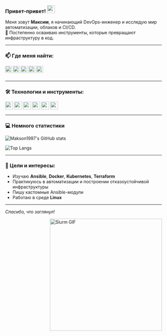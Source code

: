 ### Привет-привет! <img src="https://media.giphy.com/media/hvRJCLFzcasrR4ia7z/giphy.gif" width="25px">

Меня зовут **Максим**, я начинающий DevOps-инженер и исследую мир автоматизации, облаков и CI/CD.  
🚀 Постепенно осваиваю инструменты, которые превращают инфраструктуру в код.

---

### 📫 Где меня найти:

<a href="https://vk.com/your_vk" target="_blank">
  <img align="left" alt="VKontakte" width="22px" src="https://cdn.jsdelivr.net/npm/simple-icons@v3/icons/vk.svg" />
</a>
<a href="https://t.me/your_telegram" target="_blank">
  <img align="left" alt="Telegram" width="22px" src="https://cdn.jsdelivr.net/npm/simple-icons@v3/icons/telegram.svg" />
</a>
<a href="https://www.linkedin.com/in/your_linkedin" target="_blank">
  <img align="left" alt="LinkedIn" width="22px" src="https://cdn.jsdelivr.net/npm/simple-icons@v3/icons/linkedin.svg" />
</a>
<a href="https://twitter.com/your_twitter" target="_blank">
  <img align="left" alt="Twitter" width="22px" src="https://cdn.jsdelivr.net/npm/simple-icons@v3/icons/twitter.svg" />
</a>
<a href="https://www.instagram.com/your_instagram" target="_blank">
  <img align="left" alt="Instagram" width="22px" src="https://cdn.jsdelivr.net/npm/simple-icons@v3/icons/instagram.svg" />
</a>

<br /><br />

---

### 🛠️ Технологии и инструменты:

<code><img height="25" src="https://cdn.jsdelivr.net/gh/devicons/devicon/icons/bash/bash-original.svg"></code>
<code><img height="25" src="https://cdn.jsdelivr.net/gh/devicons/devicon/icons/python/python-original.svg"></code>
<code><img height="25" src="https://cdn.jsdelivr.net/gh/devicons/devicon/icons/docker/docker-original.svg"></code>
<code><img height="25" src="https://cdn.jsdelivr.net/gh/devicons/devicon/icons/ansible/ansible-original.svg"></code>
<code><img height="25" src="https://cdn.jsdelivr.net/gh/devicons/devicon/icons/linux/linux-original.svg"></code>
<code><img height="25" src="https://cdn.jsdelivr.net/gh/devicons/devicon/icons/git/git-original.svg"></code>

---

### 💻 Немного статистики

![Makson1997's GitHub stats](https://github-readme-stats.vercel.app/api?username=Makson1997&show_icons=true&theme=radical&hide_title=true)

![Top Langs](https://github-readme-stats.vercel.app/api/top-langs/?username=Makson1997&layout=compact&theme=radical)

---

### 📍 Цели и интересы:
- Изучаю **Ansible**, **Docker**, **Kubernetes**, **Terraform**
- Практикуюсь в автоматизации и построении отказоустойчивой инфраструктуры
- Пишу кастомные Ansible-модули
- Работаю в среде **Linux**

---

_Спасибо, что заглянул!_

<img align="right" alt="Slurm GIF" src="https://raw.githubusercontent.com/kalashnikov-ulmic/kalashnikov-ulmic/main/%D0%A3%D1%87%D1%83%D1%81%D1%8C%20%D0%BD%D0%B0%20Slurm.png?raw=true" width="360" />
